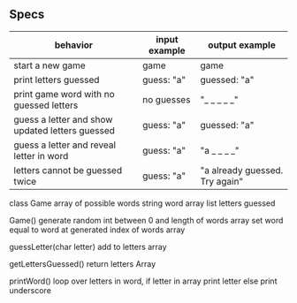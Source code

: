 
## Specs

| behavior | input example | output example |
|--------|----------|----------|
| start a new game | game | game |
| print letters guessed | guess: "a" | guessed: "a" |
| print game word with no guessed letters | no guesses | "_ _ _ _ _" |
| guess a letter and show updated letters guessed | guess: "a" | guessed: "a" |
| guess a letter and reveal letter in word | guess: "a" | "a _ _ _ _" |
| letters cannot be guessed twice | guess: "a" | "a already guessed. Try again" |






class Game
  array of possible words
  string word
  array list letters guessed

  Game()
    generate random int between 0 and length of words array
    set word equal to word at generated index of words array

  guessLetter(char letter)
    add to letters array

  getLettersGuessed()
    return letters Array

  printWord()
    loop over letters in word,
      if letter in array
        print letter
      else
        print underscore
